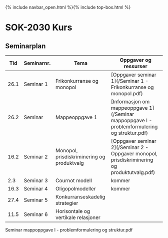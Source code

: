 {% include navbar_open.html %}{% include top-box.html %}
# SOK-2030 Kurs    

## Seminarplan   



|Tid | Seminarnr. | Tema                        |  Oppgaver og ressurser  |
|----|------------|-----------------------------|-------------------------|
| 26.1|  Seminar 1 | Frikonkurranse og monopol   | [Oppgaver seminar 1](/Seminar 1 - Frikonkurranse og monopol.pdf)     |
|26.2| Seminar  | Mappeoppgave 1| [Informasjon om mappeoppgave 1](/Seminar mappoppgave I - problemformulering og struktur.pdf)|
| 16.2| Seminar 2 | Monopol, prisdiskriminering og produktvalg| [Oppgaver seminar 2](/Seminar 2 - Oppgaver monopol, prisdiskriminering og produktutvalg.pdf)|      
| 2.3| Seminar 3  | Cournot modell              | kommer                  |
| 16.3| Seminar 4 | Oligopolmodeller            | kommer                  |
|27.4| Seminar 5   |Konkurranseskadelig strategier|   |
|11.5| Seminar 6   |Horisontale og vertikale relasjoner|   |
 Seminar mappoppgave I - problemformulering og struktur.pdf
